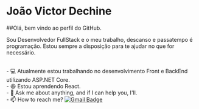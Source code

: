 # João Victor Dechine

##Olá, bem vindo ao perfil do GitHub.

Sou Desenvolvedor FullStack e o meu trabalho, descanso e passatempo é programação.
Estou sempre a disposição para te ajudar no que for necessário.

<br/> - :computer: Atualmente estou trabalhando no desenvolvimento Front e BackEnd utilizando ASP.NET Core.
<br/> - :satisfied: Estou aprendendo React.
<br/> - 💬 Ask me about anything, and if I can help you, I'll.
<br/> - :mailbox: How to reach me? [![Gmail Badge](https://img.shields.io/badge/-tgmarinho@gmail.com-c14438?style=flat-square&logo=Gmail&logoColor=white&link=mailto:tgmarinho@gmail.com)](mailto:jvadechine@gmail.com)
